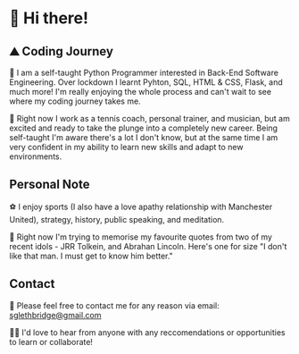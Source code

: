 # 🙋‍ Hi there! 

## ⛰ Coding Journey

🐍 I am a self-taught Python Programmer interested in Back-End Software Engineering. Over lockdown I learnt Pyhton, SQL, HTML & CSS, Flask, and much more! I'm really enjoying the whole process and can't wait to see where my coding journey takes me. 

🏰 Right now I work as a tennis coach, personal trainer, and musician, but am excited and ready to take the plunge into a completely new career. Being self-taught I'm aware there's a lot I don't know, but at the same time I am very confident in my ability to learn new skills and adapt to new environments.

## Personal Note

⚽ I enjoy sports (I also have a love apathy relationship with Manchester United), strategy, history, public speaking, and meditation.

🎩 Right now I'm trying to memorise my favourite quotes from two of my recent idols - JRR Tolkein, and Abrahan Lincoln. Here's one for size "I don't like that man. I must get to know him better."

## Contact

💬 Please feel free to contact me for any reason via email: sglethbridge@gmail.com

🧘‍♂‍ I'd love to hear from anyone with any reccomendations or opportunities to learn or collaborate!








<!--
**sidneysquidney/sidneysquidney** is a ✨ _special_ ✨ repository because its `README.md` (this file) appears on your GitHub profile.

Here are some ideas to get you started:

- 🔭 I’m currently working on ...
- 🌱 I’m currently learning ...
- 👯 I’m looking to collaborate on ...
- 🤔 I’m looking for help with ...
- 💬 Ask me about ...
- 📫 How to reach me: ...
- 😄 Pronouns: ...
- ⚡ Fun fact: ...
-->
